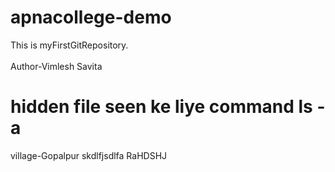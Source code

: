 # apnacollege-demo
This is myFirstGitRepository.
<br>
<br>
Author-Vimlesh Savita 
# hidden file seen ke liye command ls -a
village-Gopalpur
skdlfjsdlfa
RaHDSHJ
